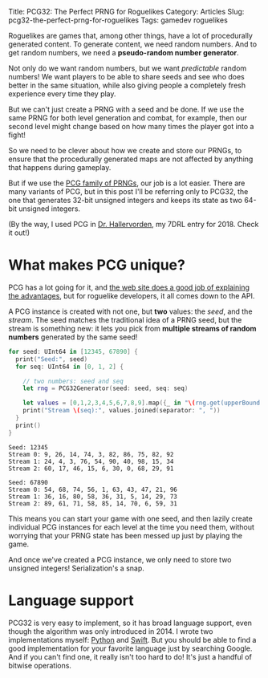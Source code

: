 Title: PCG32: The Perfect PRNG for Roguelikes
Category: Articles
Slug: pcg32-the-perfect-prng-for-roguelikes
Tags: gamedev roguelikes

Roguelikes are games that, among other things, have a lot of procedurally
generated content. To generate content, we need random numbers. And to get
random numbers, we need a **pseudo-random number generator**.

Not only do we want random numbers, but we want _predictable_ random numbers!
We want players to be able to share seeds and see who does better in the same
situation, while also giving people a completely fresh experience every time
they play.

But we can't just create a PRNG with a seed and be done. If we use the same
PRNG for both level generation and combat, for example, then our second level
might change based on how many times the player got into a fight!

So we need to be clever about how we create and store our PRNGs, to ensure
that the procedurally generated maps are not affected by anything that happens
during gameplay.

But if we use the [PCG family of PRNGs](http://www.pcg-random.org), our job
is a lot easier. There are many variants of PCG, but in this post I'll be
referring only to PCG32, the one that generates 32-bit unsigned integers and
keeps its state as two 64-bit unsigned integers.

(By the way, I used PCG in
[Dr. Hallervorden](https://irskep.itch.io/dr-hallervorden), my 7DRL entry for 2018.
Check it out!)

# What makes PCG unique?

PCG has a lot going for it, and [the web site does a good job of explaining
the advantages](http://www.pcg-random.org), but for roguelike developers, it
all comes down to the API.

A PCG instance is created with not one, but **two** values: the *seed*, and the
*stream*. The seed matches the traditional idea of a PRNG seed, but the stream
is something new: it lets you pick from **multiple streams of random numbers**
generated by the same seed!

```swift
for seed: UInt64 in [12345, 67890] {
  print("Seed:", seed)
  for seq: UInt64 in [0, 1, 2] {

    // two numbers: seed and seq
    let rng = PCG32Generator(seed: seed, seq: seq)

    let values = [0,1,2,3,4,5,6,7,8,9].map({_ in "\(rng.get(upperBound: 100))" })
    print("Stream \(seq):", values.joined(separator: ", "))
  }
  print()
}
```

```
Seed: 12345
Stream 0: 9, 26, 14, 74, 3, 82, 86, 75, 82, 92
Stream 1: 24, 4, 3, 76, 54, 90, 40, 98, 15, 34
Stream 2: 60, 17, 46, 15, 6, 30, 0, 68, 29, 91

Seed: 67890
Stream 0: 54, 68, 74, 56, 1, 63, 43, 47, 21, 96
Stream 1: 36, 16, 80, 58, 36, 31, 5, 14, 29, 73
Stream 2: 89, 61, 71, 58, 85, 14, 70, 6, 59, 31
```

This means you can start your game with one seed, and then lazily create
individual PCG instances for each level at the time you need them, without
worrying that your PRNG state has been messed up just by playing the game.

And once we've created a PCG instance, we only need to store two unsigned
integers! Serialization's a snap.

# Language support

PCG32 is very easy to implement, so it has broad language support, even though
the algorithm was only introduced in 2014. I wrote two implementations myself:
[Python](https://github.com/irskep/clubsandwich/blob/master/clubsandwich/pcg32.py)
and [Swift](https://github.com/irskep/RogueKit/blob/master/Sources/RogueKit/Util/PCG32.swift).
But you should be able to find a good implementation for your favorite language
just by searching Google. And if you can't find one, it really isn't too hard
to do! It's just a handful of bitwise operations.